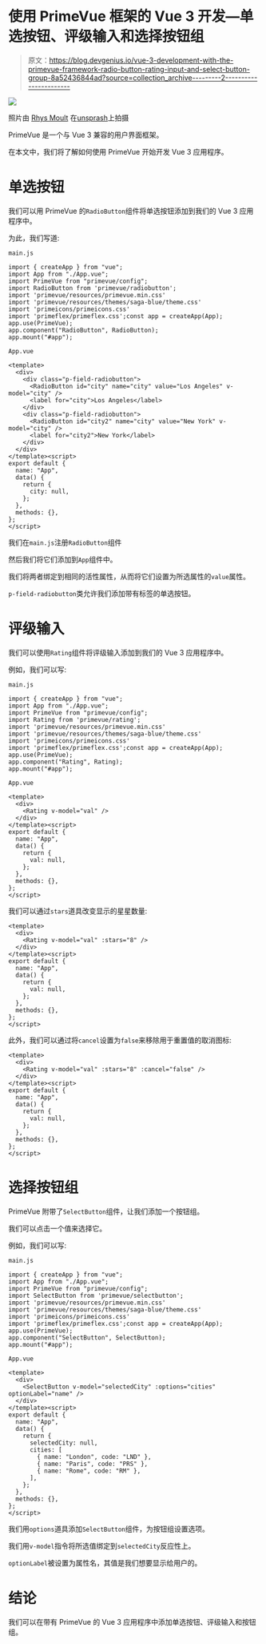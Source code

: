 # 使用 PrimeVue 框架的 Vue 3 开发—单选按钮、评级输入和选择按钮组

> 原文：<https://blog.devgenius.io/vue-3-development-with-the-primevue-framework-radio-button-rating-input-and-select-button-group-8a52436844ad?source=collection_archive---------2----------------------->

![](img/eeb2ac738d6956cbb26ca6955717bf45.png)

照片由 [Rhys Moult](https://unsplash.com/@rhysatwork?utm_source=medium&utm_medium=referral) 在[unsprash](https://unsplash.com?utm_source=medium&utm_medium=referral)上拍摄

PrimeVue 是一个与 Vue 3 兼容的用户界面框架。

在本文中，我们将了解如何使用 PrimeVue 开始开发 Vue 3 应用程序。

# 单选按钮

我们可以用 PrimeVue 的`RadioButton`组件将单选按钮添加到我们的 Vue 3 应用程序中。

为此，我们写道:

`main.js`

```
import { createApp } from "vue";
import App from "./App.vue";
import PrimeVue from "primevue/config";
import RadioButton from 'primevue/radiobutton';
import 'primevue/resources/primevue.min.css'
import 'primevue/resources/themes/saga-blue/theme.css'
import 'primeicons/primeicons.css'
import 'primeflex/primeflex.css';const app = createApp(App);
app.use(PrimeVue);
app.component("RadioButton", RadioButton);
app.mount("#app");
```

`App.vue`

```
<template>
  <div>
    <div class="p-field-radiobutton">
      <RadioButton id="city" name="city" value="Los Angeles" v-model="city" />
      <label for="city">Los Angeles</label>
    </div>
    <div class="p-field-radiobutton">
      <RadioButton id="city2" name="city" value="New York" v-model="city" />
      <label for="city2">New York</label>
    </div>
  </div>
</template><script>
export default {
  name: "App",
  data() {
    return {
      city: null,
    };
  },
  methods: {},
};
</script>
```

我们在`main.js`注册`RadioButton`组件

然后我们将它们添加到`App`组件中。

我们将两者绑定到相同的活性属性，从而将它们设置为所选属性的`value`属性。

`p-field-radiobutton`类允许我们添加带有标签的单选按钮。

# 评级输入

我们可以使用`Rating`组件将评级输入添加到我们的 Vue 3 应用程序中。

例如，我们可以写:

`main.js`

```
import { createApp } from "vue";
import App from "./App.vue";
import PrimeVue from "primevue/config";
import Rating from 'primevue/rating';
import 'primevue/resources/primevue.min.css'
import 'primevue/resources/themes/saga-blue/theme.css'
import 'primeicons/primeicons.css'
import 'primeflex/primeflex.css';const app = createApp(App);
app.use(PrimeVue);
app.component("Rating", Rating);
app.mount("#app");
```

`App.vue`

```
<template>
  <div>
    <Rating v-model="val" />
  </div>
</template><script>
export default {
  name: "App",
  data() {
    return {
      val: null,
    };
  },
  methods: {},
};
</script>
```

我们可以通过`stars`道具改变显示的星星数量:

```
<template>
  <div>
    <Rating v-model="val" :stars="8" />
  </div>
</template><script>
export default {
  name: "App",
  data() {
    return {
      val: null,
    };
  },
  methods: {},
};
</script>
```

此外，我们可以通过将`cancel`设置为`false`来移除用于重置值的取消图标:

```
<template>
  <div>
    <Rating v-model="val" :stars="8" :cancel="false" />
  </div>
</template><script>
export default {
  name: "App",
  data() {
    return {
      val: null,
    };
  },
  methods: {},
};
</script>
```

# 选择按钮组

PrimeVue 附带了`SelectButton`组件，让我们添加一个按钮组。

我们可以点击一个值来选择它。

例如，我们可以写:

`main.js`

```
import { createApp } from "vue";
import App from "./App.vue";
import PrimeVue from "primevue/config";
import SelectButton from 'primevue/selectbutton';
import 'primevue/resources/primevue.min.css'
import 'primevue/resources/themes/saga-blue/theme.css'
import 'primeicons/primeicons.css'
import 'primeflex/primeflex.css';const app = createApp(App);
app.use(PrimeVue);
app.component("SelectButton", SelectButton);
app.mount("#app");
```

`App.vue`

```
<template>
  <div>
    <SelectButton v-model="selectedCity" :options="cities" optionLabel="name" />
  </div>
</template><script>
export default {
  name: "App",
  data() {
    return {
      selectedCity: null,
      cities: [
        { name: "London", code: "LND" },
        { name: "Paris", code: "PRS" },
        { name: "Rome", code: "RM" },
      ],
    };
  },
  methods: {},
};
</script>
```

我们用`options`道具添加`SelectButton`组件，为按钮组设置选项。

我们用`v-model`指令将所选值绑定到`selectedCity`反应性上。

`optionLabel`被设置为属性名，其值是我们想要显示给用户的。

# 结论

我们可以在带有 PrimeVue 的 Vue 3 应用程序中添加单选按钮、评级输入和按钮组。